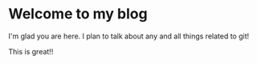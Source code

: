 # Welcome to my blog

I'm glad you are here. I plan to talk about any and all things related to git!

This is great!!
